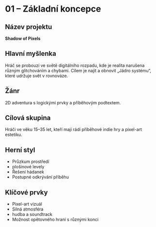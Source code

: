 # 01 – Základní koncepce

## Název projektu
**Shadow of Pixels**

## Hlavní myšlenka
Hráč se probouzí ve světě digitálního rozpadu, kde je realita narušena různým glitchováním a chybami. Cílem je najít a obnovit „Jádro systému“, které udržuje svět v rovnováze.

## Žánr
2D adventura s logickými prvky a příběhovým podtextem.

## Cílová skupina
Hráči ve věku 15–35 let, kteří mají rádi příběhové indie hry a pixel-art estetiku.

## Herní styl
- Průzkum prostředí  
- plošinové levely  
- Řešení hádanek  
- Postupné odkrývání příběhu

## Klíčové prvky
- Pixel-art vizuál
- Silná atmosféra
- hudba a soundtrack
- Možnost opětovného hraní s různými konci
